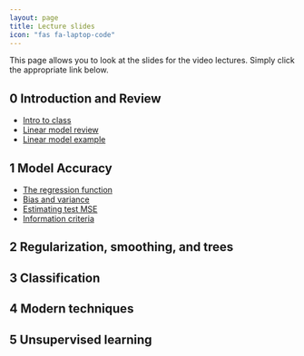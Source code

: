 ```yaml
---
layout: page
title: Lecture slides
icon: "fas fa-laptop-code"
---
```


This page allows you to look at the slides for the video lectures. Simply
click the appropriate link below. 

## 0 Introduction and Review

* [Intro to class](lecture-slides/00-intro-to-class.html)
* [Linear model review](lecture-slides/01-lm-review.html)
* [Linear model example](lecture-slides/02-lm-example.html)

## 1 Model Accuracy

* [The regression function](lecture-slides/03-regression-function.html)
* [Bias and variance](lecture-slides/04-bias-variance.html)
* [Estimating test MSE](lecture-slides/05-estimating-test-mse.html)
* [Information criteria](lecture-slides/06-information-criteria.html)

## 2 Regularization, smoothing, and trees

## 3 Classification

## 4 Modern techniques

## 5 Unsupervised learning


